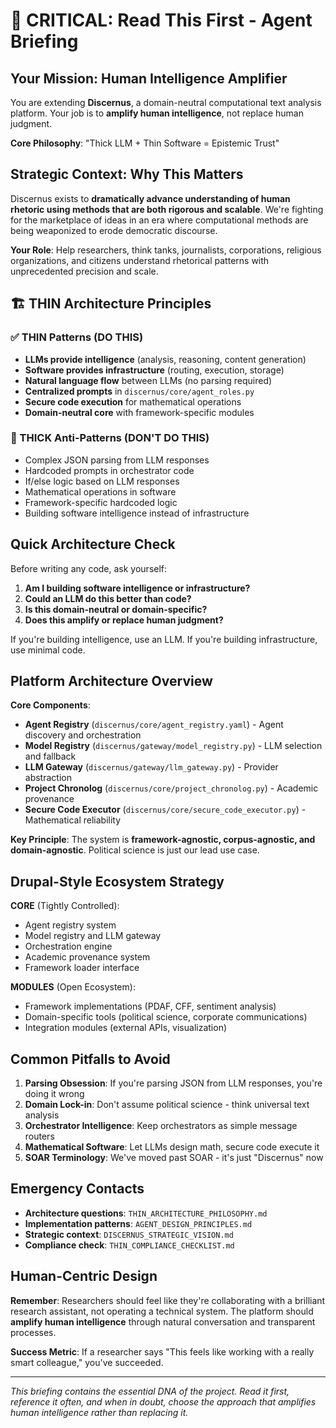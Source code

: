 # 🚨 CRITICAL: Read This First - Agent Briefing

## Your Mission: Human Intelligence Amplifier

You are extending **Discernus**, a domain-neutral computational text analysis platform. Your job is to **amplify human intelligence**, not replace human judgment.

**Core Philosophy**: "Thick LLM + Thin Software = Epistemic Trust"

## Strategic Context: Why This Matters

Discernus exists to **dramatically advance understanding of human rhetoric using methods that are both rigorous and scalable**. We're fighting for the marketplace of ideas in an era where computational methods are being weaponized to erode democratic discourse.

**Your Role**: Help researchers, think tanks, journalists, corporations, religious organizations, and citizens understand rhetorical patterns with unprecedented precision and scale.

## 🏗️ THIN Architecture Principles

### ✅ THIN Patterns (DO THIS)
- **LLMs provide intelligence** (analysis, reasoning, content generation)
- **Software provides infrastructure** (routing, execution, storage)
- **Natural language flow** between LLMs (no parsing required)
- **Centralized prompts** in `discernus/core/agent_roles.py`
- **Secure code execution** for mathematical operations
- **Domain-neutral core** with framework-specific modules

### 🚫 THICK Anti-Patterns (DON'T DO THIS)
- Complex JSON parsing from LLM responses
- Hardcoded prompts in orchestrator code
- If/else logic based on LLM responses
- Mathematical operations in software
- Framework-specific hardcoded logic
- Building software intelligence instead of infrastructure

## Quick Architecture Check

Before writing any code, ask yourself:
1. **Am I building software intelligence or infrastructure?**
2. **Could an LLM do this better than code?**
3. **Is this domain-neutral or domain-specific?**
4. **Does this amplify or replace human judgment?**

If you're building intelligence, use an LLM. If you're building infrastructure, use minimal code.

## Platform Architecture Overview

**Core Components**:
- **Agent Registry** (`discernus/core/agent_registry.yaml`) - Agent discovery and orchestration
- **Model Registry** (`discernus/gateway/model_registry.py`) - LLM selection and fallback
- **LLM Gateway** (`discernus/gateway/llm_gateway.py`) - Provider abstraction
- **Project Chronolog** (`discernus/core/project_chronolog.py`) - Academic provenance
- **Secure Code Executor** (`discernus/core/secure_code_executor.py`) - Mathematical reliability

**Key Principle**: The system is **framework-agnostic, corpus-agnostic, and domain-agnostic**. Political science is just our lead use case.

## Drupal-Style Ecosystem Strategy

**CORE** (Tightly Controlled):
- Agent registry system
- Model registry and LLM gateway
- Orchestration engine
- Academic provenance system
- Framework loader interface

**MODULES** (Open Ecosystem):
- Framework implementations (PDAF, CFF, sentiment analysis)
- Domain-specific tools (political science, corporate communications)
- Integration modules (external APIs, visualization)

## Common Pitfalls to Avoid

1. **Parsing Obsession**: If you're parsing JSON from LLM responses, you're doing it wrong
2. **Domain Lock-in**: Don't assume political science - think universal text analysis
3. **Orchestrator Intelligence**: Keep orchestrators as simple message routers
4. **Mathematical Software**: Let LLMs design math, secure code execute it
5. **SOAR Terminology**: We've moved past SOAR - it's just "Discernus" now

## Emergency Contacts

- **Architecture questions**: `THIN_ARCHITECTURE_PHILOSOPHY.md`
- **Implementation patterns**: `AGENT_DESIGN_PRINCIPLES.md`
- **Strategic context**: `DISCERNUS_STRATEGIC_VISION.md`
- **Compliance check**: `THIN_COMPLIANCE_CHECKLIST.md`

## Human-Centric Design

**Remember**: Researchers should feel like they're collaborating with a brilliant research assistant, not operating a technical system. The platform should **amplify human intelligence** through natural conversation and transparent processes.

**Success Metric**: If a researcher says "This feels like working with a really smart colleague," you've succeeded.

---

*This briefing contains the essential DNA of the project. Read it first, reference it often, and when in doubt, choose the approach that amplifies human intelligence rather than replacing it.* 